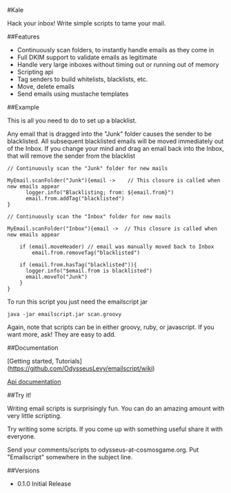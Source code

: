 #Kale

Hack your inbox! Write simple scripts to tame your mail.

##Features

* Continuously scan folders, to instantly handle emails as they come in
* Full DKIM support to validate emails as legitimate
* Handle very large inboxes without timing out or running out of memory
* Scripting api 
* Tag senders to build whitelists, blacklists, etc.
* Move, delete emails
* Send emails using mustache templates


##Example

This is all you need to do to set up a blacklist.

Any email that is dragged into the "Junk" folder causes the sender to be blacklisted. All subsequent blacklisted
emails will be moved immediately out of the Inbox. If
you change your mind and drag an email back into the Inbox, that will remove the sender from the blacklist

    // Continuously scan the "Junk" folder for new mails

    MyEmail.scanFolder("Junk"){email ->    // This closure is called when new emails appear
          logger.info("Blacklisting; from: ${email.from}")
          email.from.addTag("blacklisted")
    }

    // Continuously scan the "Inbox" folder for new mails

    MyEmail.scanFolder("Inbox"){email ->  // This closure is called when new emails appear

        if (email.moveHeader) // email was manually moved back to Inbox
            email.from.removeTag("blacklisted")

        if (email.from.hasTag("blacklisted")){
          logger.info("$email.from is blacklisted")
          email.moveTo("Junk")
        }
    }

To run this script you just need the emailscript jar

    java -jar emailscript.jar scan.groovy

Again, note that scripts can be in either groovy, ruby, or javascript. If you want more, ask! They are easy to add.

##Documentation

[Getting started, Tutorials] (https://github.com/OdysseusLevy/emailscript/wiki)

[Api documentation](http://odysseuslevy.github.io/emailscript/docs/index.html#package)

##Try it!

Writing email scripts is surprisingly fun. You can do an amazing amount with very little scripting.

Try writing some scripts. If you come up with something useful share it with everyone.

Send your comments/scripts to odysseus-at-cosmosgame.org. Put "Emailscript" somewhere in the subject line.

##Versions

* 0.1.0 Initial Release

